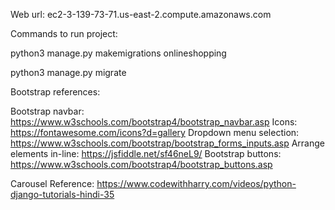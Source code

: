 Web url: 
ec2-3-139-73-71.us-east-2.compute.amazonaws.com

Commands to run project:

python3 manage.py makemigrations onlineshopping

python3 manage.py migrate

Bootstrap references:

Bootstrap navbar: https://www.w3schools.com/bootstrap4/bootstrap_navbar.asp
Icons: https://fontawesome.com/icons?d=gallery
Dropdown menu selection: https://www.w3schools.com/bootstrap/bootstrap_forms_inputs.asp
Arrange elements in-line: https://jsfiddle.net/sf46neL9/
Bootstrap buttons: https://www.w3schools.com/bootstrap4/bootstrap_buttons.asp

Carousel Reference: https://www.codewithharry.com/videos/python-django-tutorials-hindi-35
